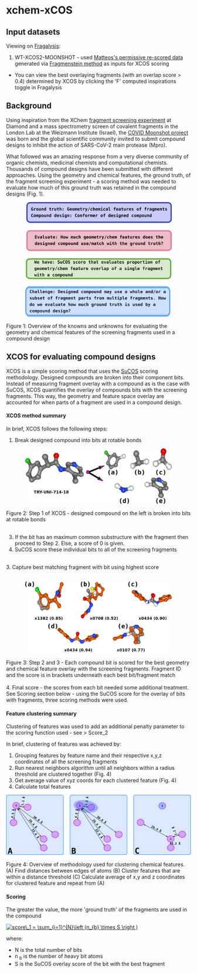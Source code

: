 # xchem-xCOS

## Input datasets

Viewing on [Fragalysis](https://fragalysis.diamond.ac.uk/viewer/react/preview/target/Mpro):
1. WT-XCOS2-MOONSHOT - used [Matteos's permissive re-scored data](https://discuss.postera.ai/t/fragmenstein-assessing-fidelty-to-hits/1343/4) generated via [Fragmenstein method](https://github.com/matteoferla/Fragmenstein) as inputs for XCOS scoring

- You can view the best overlaying fragments (with an overlap score > 0.4) determined by XCOS by clicking the 'F' computed inspirations toggle in Fragalysis 

## Background
Using inspiration from the XChem [fragment screening experiment](https://www.diamond.ac.uk/covid-19/for-scientists/Main-protease-structure-and-XChem.html) at 
Diamond and a mass spectrometry screen of covalent fragments in the London Lab at the Weizmann Institute (Israel), the [COVID Moonshot project](https://discuss.postera.ai/c/covid)  
was born and the global scientific community invited to submit compound designs to inhibit the action of SARS-CoV-2 main protease (Mpro). 

What followed was an amazing response from a very diverse community of organic chemists, medicinal chemists and computational chemists. Thousands of compound 
designs have been submitted with different approaches. Using the geometry and chemical features, the ground truth, of the fragment screening experiment - 
a scoring method was needed to evaluate how much of this ground truth was retained in the compound designs (Fig. 1).

<p align="center">
<img src="images/xcos_readme_intro.png" width="400px">
</p>
Figure 1: Overview of the knowns and unknowns for evaluating the geometry and chemical features of the screening fragments used in a compound design   

## XCOS for evaluating compound designs
XCOS is a simple scoring method that uses the [SuCOS](https://chemrxiv.org/articles/SuCOS_is_Better_than_RMSD_for_Evaluating_Fragment_Elaboration_and_Docking_Poses/8100203/1) scoring methodology. Designed compounds are broken into their component bits. Instead of measuring fragment overlay with a compound as is the case with SuCOS, 
XCOS quantifies the overlay of compounds bits with the screening fragments. This way, the geometry and feature space overlay are accounted for when parts of a fragment 
are used in a compound design. 
    
#### XCOS method summary
In brief, XCOS follows the following steps:
 1. Break designed compound into bits at rotable bonds
<p align="center">
<img src="images/xcos_step_1.png" width="400px">
</p> 
Figure 2: Step 1 of XCOS - designed compound on the left is broken into bits at rotable bonds   
<br/><br/>
 
 3. If the bit has an  maximum common substructure with the fragment then proceed to Step 2. Else, a score of 0 is given. 
 2. SuCOS score these individual bits to all of the screening fragments
 <br />
 3. Capture best matching fragment with bit using highest score 
<br/><br/>
<p align="center">
<img src="images/xcos_step_2_3.png" width="400px">
</p> 
Figure 3: Step 2 and 3 - Each compound bit is scored for the best geometry and chemical feature overlay with the screening fragments. Fragment ID and the score is in brackets underneath each best bit/fragment match
<br/><br/>
4. Final score - the scores from each bit needed some additional treatment. See Scoring section below - using the SuCOS score for the overlay of bits with fragments, three scoring methods were used. 

#### Feature clustering summary
Clustering of features was used to add an additional penalty parameter to the scoring function used - see > Score_2

In brief, clustering of features was achieved by:

 1. Grouping features by feature name and their respective x,y,z coordinates of all the screening fragments
 3. Run nearest neighbors algorithm until all neighbors within a radius threshold are clustered together (Fig. 4)
 4. Get average value of xyz coords for each clustered feature (Fig. 4) 
 4. Calculate total features  

<p align="center">
<img src="images/feat_cluster_step_1.PNG" width="600px">
</p> 
Figure 4: Overview of methodology used for clustering chemical features. (A) Find distances between edges of atoms (B) Cluster features that are within a distance threshold 
(C) Calculate average of x,y and z coordinates for clustered feature and repeat from (A)  

#### Scoring

The greater the value, the more 'ground truth' of the fragments are used in the compound 

<a href="https://www.codecogs.com/eqnedit.php?latex=score\_1&space;=&space;\sum_{i=1}^{N}\left&space;(n_{b}&space;\times&space;S&space;\right&space;)" target="_blank"><img src="https://latex.codecogs.com/svg.latex?score\_1&space;=&space;\sum_{i=1}^{N}\left&space;(n_{b}&space;\times&space;S&space;\right&space;)" title="score\_1 = \sum_{i=1}^{N}\left (n_{b} \times S \right )" /></a>

where:
- N is the total number of bits
- n <sub>b</sub> is the number of heavy bit atoms
- S is the SuCOS overlay score of the bit with the best fragment
